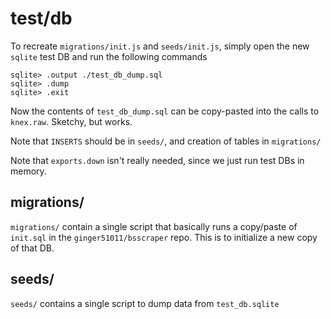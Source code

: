 # test/db

To recreate `migrations/init.js` and `seeds/init.js`, simply open the new `sqlite` test DB and run the following commands

```
sqlite> .output ./test_db_dump.sql
sqlite> .dump
sqlite> .exit
```

Now the contents of `test_db_dump.sql` can be copy-pasted into the calls to `knex.raw`. Sketchy, but works.

Note that `INSERTS` should be in `seeds/`, and creation of tables in `migrations/`

Note that `exports.down` isn't really needed, since we just run test DBs in memory.

## migrations/

`migrations/` contain a single script that basically runs a copy/paste of `init.sql` in the `ginger51011/bsscraper` repo.
This is to initialize a new copy of that DB.

## seeds/

`seeds/` contains a single script to dump data from `test_db.sqlite` 